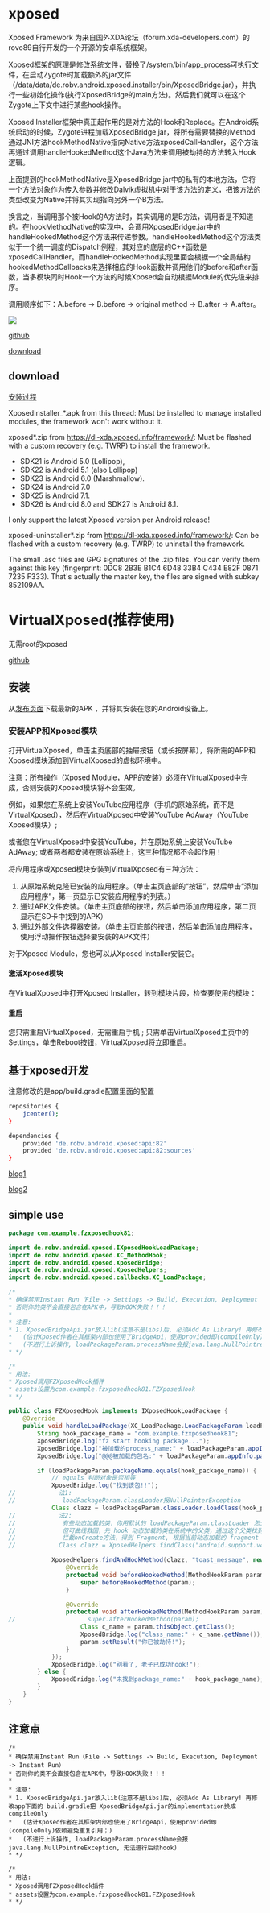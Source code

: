 # xposed
Xposed Framework 为来自国外XDA论坛（forum.xda-developers.com）的rovo89自行开发的一个开源的安卓系统框架。

Xposed框架的原理是修改系统文件，替换了/system/bin/app_process可执行文件，在启动Zygote时加载额外的jar文件（/data/data/de.robv.android.xposed.installer/bin/XposedBridge.jar），并执行一些初始化操作(执行XposedBridge的main方法)。然后我们就可以在这个Zygote上下文中进行某些hook操作。

Xposed Installer框架中真正起作用的是对方法的Hook和Replace。在Android系统启动的时候，Zygote进程加载XposedBridge.jar，将所有需要替换的Method通过JNI方法hookMethodNative指向Native方法xposedCallHandler，这个方法再通过调用handleHookedMethod这个Java方法来调用被劫持的方法转入Hook逻辑。

上面提到的hookMethodNative是XposedBridge.jar中的私有的本地方法，它将一个方法对象作为传入参数并修改Dalvik虚拟机中对于该方法的定义，把该方法的类型改变为Native并将其实现指向另外一个B方法。

换言之，当调用那个被Hook的A方法时，其实调用的是B方法，调用者是不知道的。在hookMethodNative的实现中，会调用XposedBridge.jar中的handleHookedMethod这个方法来传递参数。handleHookedMethod这个方法类似于一个统一调度的Dispatch例程，其对应的底层的C++函数是xposedCallHandler。而handleHookedMethod实现里面会根据一个全局结构hookedMethodCallbacks来选择相应的Hook函数并调用他们的before和after函数，当多模块同时Hook一个方法的时候Xposed会自动根据Module的优先级来排序。

调用顺序如下：A.before -> B.before -> original method -> B.after -> A.after。

![](https://i.loli.net/2019/01/12/5c394e63ca2b4.png)

[github](https://github.com/rovo89/Xposed)

[download](https://repo.xposed.info/module/de.robv.android.xposed.installer)

## download
[安装过程](https://blog.csdn.net/fuchaosz/article/details/53143216)

XposedInstaller_*.apk from this thread: Must be installed to manage installed modules, the framework won't work without it.

xposed*.zip from https://dl-xda.xposed.info/framework/: Must be flashed with a custom recovery (e.g. TWRP) to install the framework.

- SDK21 is Android 5.0 (Lollipop), 
- SDK22 is Android 5.1 (also Lollipop) 
- SDK23 is Android 6.0 (Marshmallow).
- SDK24 is Android 7.0 
- SDK25 is Android 7.1.
- SDK26 is Android 8.0 and SDK27 is Android 8.1.

I only support the latest Xposed version per Android release!

xposed-uninstaller*.zip from https://dl-xda.xposed.info/framework/: Can be flashed with a custom recovery (e.g. TWRP) to uninstall the framework.

The small .asc files are GPG signatures of the .zip files. You can verify them against this key (fingerprint: 0DC8 2B3E B1C4 6D48 33B4 C434 E82F 0871 7235 F333). That's actually the master key, the files are signed with subkey 852109AA.

# VirtualXposed(推荐使用)
无需root的xposed

[github](https://github.com/android-hacker/VirtualXposed)

## 安装
从[发布页面](https://github.com/android-hacker/VirtualXposed/releases)下载最新的APK ，并将其安装在您的Android设备上。

### 安装APP和Xposed模块
打开VirtualXposed，单击主页底部的抽屉按钮（或长按屏幕），将所需的APP和Xposed模块添加到VirtualXposed的虚拟环境中。

注意：所有操作（Xposed Module，APP的安装）必须在VirtualXposed中完成，否则安装的Xposed模块将不会生效。

例如，如果您在系统上安装YouTube应用程序（手机的原始系统，而不是VirtualXposed），然后在VirtualXposed中安装YouTube AdAway（YouTube Xposed模块）; 

或者您在VirtualXposed中安装YouTube，并在原始系统上安装YouTube AdAway; 或者两者都安装在原始系统上，这三种情况都不会起作用！

将应用程序或Xposed模块安装到VirtualXposed有三种方法：

1. 从原始系统克隆已安装的应用程序。（单击主页底部的“按钮”，然后单击“添加应用程序”，第一页显示已安装应用程序的列表。）
2. 通过APK文件安装。（单击主页底部的按钮，然后单击添加应用程序，第二页显示在SD卡中找到的APK）
3. 通过外部文件选择器安装。（单击主页底部的按钮，然后单击添加应用程序，使用浮动操作按钮选择要安装的APK文件）

对于Xposed Module，您也可以从Xposed Installer安装它。

#### 激活Xposed模块
在VirtualXposed中打开Xposed Installer，转到模块片段，检查要使用的模块：

#### 重启
您只需重启VirtualXposed，无需重启手机 ; 只需单击VirtualXposed主页中的Settings，单击Reboot按钮，VirtualXposed将立即重启。

## 基于xposed开发

注意修改的是app/build.gradle配置里面的配置
```bash
repositories {
    jcenter();
}

dependencies {
    provided 'de.robv.android.xposed:api:82'
    provided 'de.robv.android.xposed:api:82:sources'
}
```
[blog1](https://blog.csdn.net/niubitianping/article/details/52571438)

[blog2](https://blog.csdn.net/yzzst/article/details/47659479)

## simple use
```java
package com.example.fzxposedhook81;

import de.robv.android.xposed.IXposedHookLoadPackage;
import de.robv.android.xposed.XC_MethodHook;
import de.robv.android.xposed.XposedBridge;
import de.robv.android.xposed.XposedHelpers;
import de.robv.android.xposed.callbacks.XC_LoadPackage;

/*
* 确保禁用Instant Run（File -> Settings -> Build, Execution, Deployment -> Instant Run）
* 否则你的类不会直接包含在APK中，导致HOOK失败！！！
*
* 注意:
* 1. XposedBridgeApi.jar放入lib(注意不是libs)后, 必须Add As Library! 再修改app下面的 build.gradle把 XposedBridgeApi.jar的implementation换成compileOnly
*   (估计Xposed作者在其框架内部也使用了BridgeApi，使用provided即(compileOnly)依赖避免重复引用；)
*   (不进行上诉操作, loadPackageParam.processName会报java.lang.NullPointreException, 无法进行后续hook)
* */

/*
* 用法:
* Xposed调用FZXposedHook插件
* assets设置为com.example.fzxposedhook81.FZXposedHook
* */

public class FZXposedHook implements IXposedHookLoadPackage {
    @Override
    public void handleLoadPackage(XC_LoadPackage.LoadPackageParam loadPackageParam) throws Throwable {
        String hook_package_name = "com.example.fzxposedhook81";
        XposedBridge.log("fz start hooking package...");
        XposedBridge.log("被加载的process_name:" + loadPackageParam.appInfo.processName);
        XposedBridge.log("@@@被加载的包名:" + loadPackageParam.appInfo.packageName);

        if (loadPackageParam.packageName.equals(hook_package_name)) {
            // equals 判断对象是否相等
            XposedBridge.log("找到该包!!");
//            法1:
//             loadPackageParam.classLoader报NullPointerException
            Class clazz = loadPackageParam.classLoader.loadClass(hook_package_name + ".MainActivity");
//            法2:
//             有些动态加载的类，你用默认的 loadPackageParam.classLoader 怎么都拦截不到，这是正常的，因为它就不在这个 classloader 里
//             但可曲线救国，先 hook 动态加载的类在系统中的父类，通过这个父类找到真正的 classloader，再用这个真正的 classloader 去 hook动态加载的类。
//             拦截onCreate方法，得到 Fragment, 根据当前动态加载的 fragment 去获取它真正的 classloader
//            Class clazz = XposedHelpers.findClass("android.support.v4.app.Fragment", loadPackageParam.classLoader);

            XposedHelpers.findAndHookMethod(clazz, "toast_message", new XC_MethodHook() {
                @Override
                protected void beforeHookedMethod(MethodHookParam param) throws Throwable {
                    super.beforeHookedMethod(param);
                }

                @Override
                protected void afterHookedMethod(MethodHookParam param) throws Throwable {
//                    super.afterHookedMethod(param);
                    Class c_name = param.thisObject.getClass();
                    XposedBridge.log("class_name:" + c_name.getName());
                    param.setResult("你已被劫持!");
                }
            });
            XposedBridge.log("别看了, 老子已成功hook!");
        } else {
            XposedBridge.log("未找到package_name:" + hook_package_name);
        }
    }
}
```

## 注意点
```android
/*
* 确保禁用Instant Run（File -> Settings -> Build, Execution, Deployment -> Instant Run）
* 否则你的类不会直接包含在APK中，导致HOOK失败！！！
*
* 注意:
* 1. XposedBridgeApi.jar放入lib(注意不是libs)后, 必须Add As Library! 再修改app下面的 build.gradle把 XposedBridgeApi.jar的implementation换成compileOnly
*   (估计Xposed作者在其框架内部也使用了BridgeApi，使用provided即(compileOnly)依赖避免重复引用；)
*   (不进行上诉操作, loadPackageParam.processName会报java.lang.NullPointreException, 无法进行后续hook)
* */

/*
* 用法:
* Xposed调用FZXposedHook插件
* assets设置为com.example.fzxposedhook81.FZXposedHook
* */
```
